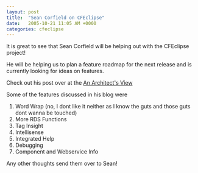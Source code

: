 ```yaml
---
layout: post
title:  "Sean Corfield on CFEclipse"
date:   2005-10-21 11:05 AM +0000
categories: cfeclipse
---
```

It is great to see that Sean Corfield will be helping out with the CFEclipse project!

He will be helping us to plan a feature roadmap for the next release and is currently looking for ideas on features.

Check out his post over at the <a href="http://corfield.org/blog/index.cfm?mode=entry&amp;entry=10A1C887-B265-CF8C-D2D514009C620DC6">An Architect's View</a>

Some of the features discussed in his blog were

<ol>   <li>Word Wrap (no, I dont like it neither as I know the guts and those guts dont wanna be touched)</li>   <li>More RDS Functions</li>   <li>Tag Insight</li>   <li>Intellisense </li>   <li>Integrated Help</li>   <li>Debugging</li>   <li>Component and Webservice Info</li> </ol>
Any other thoughts send them over to Sean!